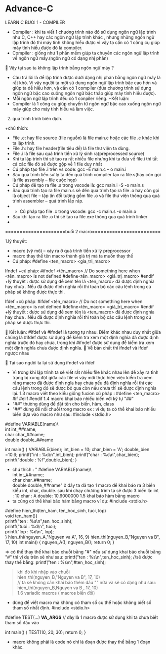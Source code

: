 # Advance-C
LEARN C
BUOI 1 - COMPILER 
   -   Compiler : khi ta viết 1 chương trình nào đó sử dụng ngôn ngữ lập trình như C, C++ hay các ngôn ngữ lập trình khác , nhưng những ngôn ngữ lập trình đó thì máy tính không hiểu được vì vậy ta cần có 1 công cụ giúp máy tính hiểu được đó là compiler.
-	Compiler : giống như 1 phần mềm giúp ta chuyển các ngôn ngữ lập trình về ngôn ngữ máy.(ngôn ngữ có dạng nhị phân)

	Vậy tại sao ta không lập trình bằng ngôn ngữ máy ?
-	Câu trả lời là để lập trình được dưới dạng nhị phân bằng ngôn ngữ máy là rất khó. Vì vậy người ta mới sử dụng ngôn ngữ lập trình bậc cao hơn và giúp ta dễ hiểu hơn, và cần có 1 compiler (đưa chương trình sử dụng ngôn ngữ bậc cao xuống ngôn ngữ bậc thấp giúp máy tính hiểu được).
-	Mỗi ngôn ngữ lập trình đều có 1 conpiler riêng.
+Kết luận:
-	Compiler là 1 công cụ giúp chuyển từ ngôn ngữ bậc cao xuống ngôn ngữ máy giúp cho máy tính hiểu và làm việc.

2. quá trình trình biên dịch.

+chú thích:
-	File .c: hay file source (file nguồn) là file main.c hoặc các file .c khác khi ta lập trình.
-	File .h: hay file header(file tiêu đề) là file thư viện ta dùng.
-	File .i  là file sau quá trình tiền xử lý sinh ra(preprocessed source)
-	Khi ta lập trình thì sẽ tạo ra rất nhiều file nhưng khi ta đưa về file.i thì tất cả các file đó sẽ được gộp về 1 file duy nhất
-	Cú pháp tạo file .i trên vs code:
 gcc –E main.c – o main.i
-	Sau quá trình tiền sử lý ta đến quá trình compiler tạo ra file.s(hay còn gọi là file assembly – file cuộc họp)
-	Cú pháp để tạo ra file .s trong vscode là:
gcc main.i -S -o main.s
-	Sau quá trình tạo ra file main.s sẽ đến quá trình tạo ra file .o hay còn gọi là object file – tập tin đối tượng gồm file .o  và file thư viện thông qua quá trình assembler – quá trình lắp ráp.
-	-	Cú pháp tạo file .c trong vscode:
gcc -c main.s -o main.o
-	Sau khi tạo ra file .o thì sẽ tạo ra file.exe thông qua quá trình linker 
-	
=====================buổi 2 macro========================

1.lý thuyết:
-   macro (vỹ mô) – xảy ra ở quá trình tiền xử lý preprocessor 
-   macro thay thế tên macro thành giá trị mà ta muốn thay thế 
-   Cú pháp:
#define <ten_macro>  <gia_tri_macro>

Ifndef 
+cú pháp:
#ifndef <tên_macro>
// Do something here when <tên_macro> is not defined
#define<tên_macro> <giá_trị_macro>
#endif
+lý thuyết : được sử dụng để xem tên là <ten_macro> đã được định nghĩa hay chưa . Nếu đã được định nghĩa rồi thì toàn bộ các câu lệnh trong cú pháp sẽ không được thực thi.


Ifdef
+cú pháp:
#ifdef <tên_macro>
// Do not something here when <tên_macro> is not defined
#define<tên_macro> <giá_trị_macro>
#endif
+lý thuyết : được sử dụng để xem tên là <ten_macro> đã được định nghĩa hay chưa . Nếu đã được định nghĩa rồi thì toàn bộ các câu lệnh trong cú pháp sẽ  được thực thi.


	Kết luận: #ifdef và #ifndef là tương tự nhau. Điểm khác nhau duy nhất giữa chúng là #ifdef được sử dụng để kiểm tra xem một định nghĩa đã được định nghĩa trước đó hay chưa, trong khi #ifndef được sử dụng để kiểm tra xem một định nghĩa chưa được định nghĩa.
	Về bản chất thì ifndef và ifdef ngược nhau

	Tại sao người ta lại sử dụng ifndef và ifdef
-	Vì trong khi lập trình ta sẽ viết rất nhiều file khác nhau lên dễ xảy ra tình trạng bị xung đột giữa các file vì vậy mới thực hiện việc kiểm tra xem rằng macro đã được định ngĩa hay chưa nếu đã định nghĩa rồi thì các câu lệnh trong đó sẽ được bỏ qua còn nếu chưa thì sẽ được định nghĩa lại.
1.3 macro viết theo kiểu giống fucion
cú pháp :
#define <ten_macro>   <value>
#if <statements>
#elif
#endif
1.4 macro khai báo nhiều biến với ký tự "##"
- "##" thường dùng để đặt tên cho biến, hàm, class
- "##" dùng để nối chuỗi trong macro
ex : ví dụ ta có thể khai báo nhiều biến dựa vào macro như sau:
#include <stdio.h>

#define VARIABLE(name)\                          
int int_##name;   \
char char_##name;  \
double double_##name

int main()
{
    VARIABLE(bien);
    int_bien = 10;
    char_bien = 'A';
    double_bien =10.6;
    printf("int : %d\n",int_bien);
    printf("char : %c\n",char_bien);
    printf("double : %f",double_bien);
}

-  chú thích :
" #define VARIABLE(name)\                          
int int_##name;   \
char char_##name;  \
double double_##name"
ở đây ta đã tạo 1 macro để khai báo ra 3 biến kiểu int, char, double.
sau khi chạy chương trình ta sẽ được 3 biến là:
int : 10
char : A
double: 10.6000000
1.5 khai báo hàm bằng macro
-  ta cũng có thể khai báo hàm bằng macro
ví dụ:
#include <stdio.h>

#define hien_thi(ten_ham, ten_hoc_sinh, tuoi, lop) \
void ten_ham(){                                    \
    printf("ten : %s\n",ten_hoc_sinh);               \
    printf("tuoi : %d\n", tuoi);                     \
    printf("lop : %d\n", lop);                       \
}
hien_thi(nguyen_A,"Nguyen va A", 16, 9)
hien_thi(nguyen_B,"Nguyen va B", 17, 10)
int main()
{
    nguyen_A();
    nguyen_B();
    return 0;
}

=> có thể thay thế khai báo chuỗi bằng "#"
nếu sử dụng khai báo chuỗi bằng "#" thì ví dụ trên sẽ như sau:
printf("ten : %s\n",ten_hoc_sinh); 
//sẽ được thay thế bằng:
printf("ten : %s\n",#ten_hoc_sinh); 
> khi đó khi nhập vào chuỗi   
hien_thi(nguyen_B,"Nguyen va B", 17, 10)        
// ta sẽ không cần khai báo thêm dấu "" nữa và sẽ có dạng như sau:
  hien_thi(nguyen_B,Nguyen va B , 17, 10)    
1.6 variadic macros ( macros biến đổi)
-  dùng để viết macro mà không có tham số cụ thể hoặc không biết số tham số nhất định.
#include <stdio.h>

#define TEST(...) __VA_ARGS__
// đây là 1 macro được sử dụng khi ta chưa biết tham số đầu vào



int main()
{
    TEST(10, 20, 30);
    return 0;
}
- macro không phải là code nó chỉ là đoạn được thay thế bằng 1 đoạn khác.	      

